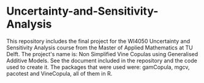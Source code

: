 # Uncertainty-and-Sensitivity-Analysis
This repository includes the final project for the WI4050 Uncertainty and Sensitivity Analysis course from the Master of Applied Mathematics at TU Delft.
The project's name is: Non Simplified Vine Copulas using Generalised Additive Models. See the document included in the repository and the code used to create it. The packages that were used were: gamCopula, mgcv, pacotest and VineCopula, all of them in R.
